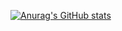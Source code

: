 [![Anurag's GitHub stats](https://github-readme-stats.vercel.app/api?username=IrinaSing&hide=stars&show_icons=true&theme=algolia)](https://github.com/anuraghazra/github-readme-stats)

